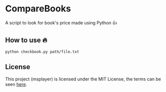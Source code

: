 # CompareBooks
A script to look for book's price made using Python :+1:

## **How to use** :fire:  
```
python checkbook.py path/file.txt
```

## License

This project (msplayer) is licensed under the MIT License, the terms can be seen [here](https://github.com/v1nns/msplayer/blob/master/LICENSE).
